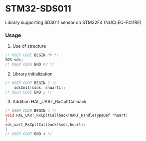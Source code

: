 # STM32-SDS011
Library supporting SDS011 sensor on STM32F4 (NUCLEO-F411RE)

### Usage
1. Use  of structure
```cpp
/* USER CODE BEGIN PV */
SDS sds;
/* USER CODE END PV */
```

2. Library initialization
```cpp
/* USER CODE BEGIN 2 */
	sdsInit(&sds, &huart1);
/* USER CODE END 2 */
```

3. Addition HAL_UART_RxCpltCallback
```cpp
/* USER CODE BEGIN 4 */
void HAL_UART_RxCpltCallback(UART_HandleTypeDef *huart)
{
sds_uart_RxCpltCallback(&sds,huart);
}
/* USER CODE END 4 */
```
